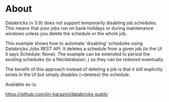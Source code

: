 # About

Databricks (v 3.9) does not support temporarily disabling job schedules. This means that your jobs run on bank holidays or during maintenance windows unless you delete the schedule or the whole job.

This example shows how to automate 'disabling' schedules using Databricks Jobs REST API. It deletes a schedule from a given job (in the UI it says Schedule: None). The example can be extended to persist the existing schedules (to a file/database/..) so they can be restored eventually.

The benefit of this approach instead of deleting a job is that it still explicitly exists in the UI but simply disables (=deletes) the schedule.

Available as-is.

https://github.com/jiri-harazim/databricks-public